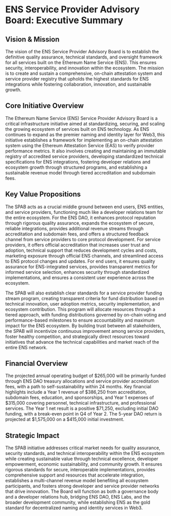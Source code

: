 # ENS Service Provider Advisory Board: Executive Summary

## Vision & Mission

The vision of the ENS Service Provider Advisory Board is to establish the definitive quality assurance, technical standards, and oversight framework for all services built on the Ethereum Name Service (ENS). This ensures security, interoperability, and innovation within the ecosystem. The mission is to create and sustain a comprehensive, on-chain attestation system and service provider registry that upholds the highest standards for ENS integrations while fostering collaboration, innovation, and sustainable growth.

## Core Initiative Overview

The Ethereum Name Service (ENS) Service Provider Advisory Board is a critical infrastructure initiative aimed at standardizing, securing, and scaling the growing ecosystem of services built on ENS technology. As ENS continues to expand as the premier naming and identity layer for Web3, this initiative establishes a framework for implementing an on-chain attestation system using the Ethereum Attestation Service (EAS) to verify provider performance metrics. It also involves creating and maintaining an immutable registry of accredited service providers, developing standardized technical specifications for ENS integrations, fostering developer relations and ecosystem growth through structured programs, and establishing a sustainable revenue model through tiered accreditation and subdomain fees.

## Key Value Propositions

The SPAB acts as a crucial middle ground between end users, ENS entities, and service providers, functioning much like a developer relations team for the entire ecosystem. For the ENS DAO, it enhances protocol reputation through rigorous quality assurance, expands the ecosystem of secure, reliable integrations, provides additional revenue streams through accreditation and subdomain fees, and offers a structured feedback channel from service providers to core protocol development. For service providers, it offers official accreditation that increases user trust and adoption, technical support that reduces development cycles and costs, marketing exposure through official ENS channels, and streamlined access to ENS protocol changes and updates. For end users, it ensures quality assurance for ENS-integrated services, provides transparent metrics for informed service selection, enhances security through standardized implementations, and ensures a consistent user experience across the ecosystem.

The SPAB will also establish clear standards for a service provider funding stream program, creating transparent criteria for fund distribution based on technical innovation, user adoption metrics, security implementation, and ecosystem contribution. This program will allocate resources through a tiered approach, with funding distributions governed by on-chain voting and performance-based milestones to ensure accountability and maximum impact for the ENS ecosystem. By building trust between all stakeholders, the SPAB will incentivize continuous improvement among service providers, foster healthy competition, and strategically direct resources toward initiatives that advance the technical capabilities and market reach of the entire ENS network.

## Financial Overview

The projected annual operating budget of $265,000 will be primarily funded through ENS DAO treasury allocations and service provider accreditation fees, with a path to self-sustainability within 24 months. Key financial highlights include a Year 1 revenue of $386,250 from accreditation, subdomain fees, education, and sponsorships, and Year 1 expenses of $315,000 covering personnel, technical infrastructure, and professional services. The Year 1 net result is a positive $71,250, excluding initial DAO funding, with a break-even point in Q4 of Year 2. The 5-year DAO return is projected at $1,575,000 on a $415,000 initial investment.

## Strategic Impact

The SPAB initiative addresses critical market needs for quality assurance, security standards, and technical interoperability within the ENS ecosystem while creating sustainable value through technical excellence, developer empowerment, economic sustainability, and community growth. It ensures rigorous standards for secure, interoperable implementations, provides comprehensive support and resources that accelerate integration, establishes a multi-channel revenue model benefiting all ecosystem participants, and fosters strong developer and service provider networks that drive innovation. The Board will function as both a governance body and a developer relations hub, bridging ENS DAO, ENS Labs, and the broader development community, while establishing ENS as the gold standard for decentralized naming and identity services in Web3.